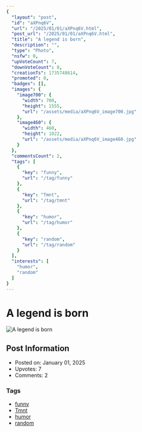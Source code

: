 ```yaml
---
{
  "layout": "post",
  "id": "aXPnq6V",
  "url": "/2025/01/01/aXPnq6V.html",
  "post_url": "/2025/01/01/aXPnq6V.html",
  "title": "A legend is born",
  "description": "",
  "type": "Photo",
  "nsfw": 0,
  "upVoteCount": 7,
  "downVoteCount": 8,
  "creationTs": 1735748614,
  "promoted": 0,
  "badges": [],
  "images": {
    "image700": {
      "width": 700,
      "height": 1555,
      "url": "/assets/media/aXPnq6V_image700.jpg"
    },
    "image460": {
      "width": 460,
      "height": 1022,
      "url": "/assets/media/aXPnq6V_image460.jpg"
    }
  },
  "commentsCount": 2,
  "tags": [
    {
      "key": "funny",
      "url": "/tag/funny"
    },
    {
      "key": "Tmnt",
      "url": "/tag/tmnt"
    },
    {
      "key": "humor",
      "url": "/tag/humor"
    },
    {
      "key": "random",
      "url": "/tag/random"
    }
  ],
  "interests": [
    "humor",
    "random"
  ]
}
---
```


# A legend is born

![A legend is born](/assets/media/aXPnq6V_image700.jpg)

## Post Information

- Posted on: January 01, 2025
- Upvotes: 7
- Comments: 2

### Tags

- [funny](/tag/funny)
- [Tmnt](/tag/Tmnt)
- [humor](/tag/humor)
- [random](/tag/random)
